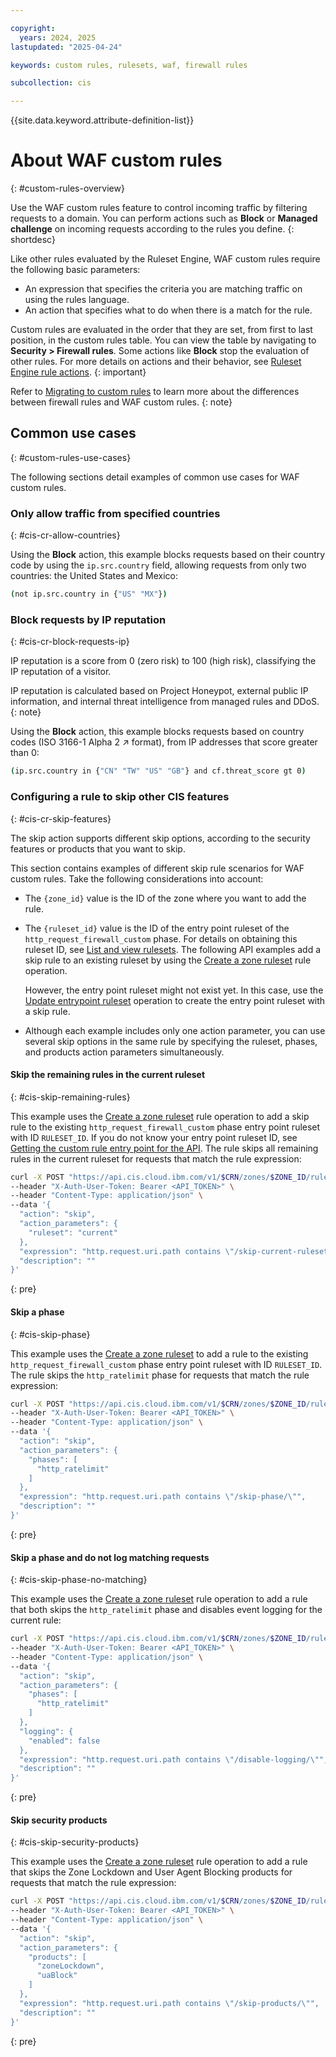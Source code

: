 ```yaml
---

copyright:
  years: 2024, 2025
lastupdated: "2025-04-24"

keywords: custom rules, rulesets, waf, firewall rules

subcollection: cis

---
```


{{site.data.keyword.attribute-definition-list}}

# About WAF custom rules
{: #custom-rules-overview}

Use the WAF custom rules feature to control incoming traffic by filtering requests to a domain. You can perform actions such as **Block** or **Managed challenge** on incoming requests according to the rules you define.
{: shortdesc}

Like other rules evaluated by the Ruleset Engine, WAF custom rules require the following basic parameters:
- An expression that specifies the criteria you are matching traffic on using the rules language.
- An action that specifies what to do when there is a match for the rule.

Custom rules are evaluated in the order that they are set, from first to last position, in the custom rules table. You can view the table by navigating to **Security > Firewall rules**. Some actions like **Block** stop the evaluation of other rules. For more details on actions and their behavior, see [Ruleset Engine rule actions](/docs/cis?topic=cis-cis-ruleset-engine#ruleset-engine-actions).
{: important}

Refer to [Migrating to custom rules](/docs/cis?topic=cis-migrating-to-custom-rules) to learn more about the differences between firewall rules and WAF custom rules. 
{: note}

## Common use cases
{: #custom-rules-use-cases}

The following sections detail examples of common use cases for WAF custom rules.

### Only allow traffic from specified countries
{: #cis-cr-allow-countries}

Using the **Block** action, this example blocks requests based on their country code by using the `ip.src.country` field, allowing requests from only two countries: the United States and Mexico: 

```sh
(not ip.src.country in {"US" "MX"})
```

### Block requests by IP reputation
{: #cis-cr-block-requests-ip}

IP reputation is a score from 0 (zero risk) to 100 (high risk), classifying the IP reputation of a visitor.

IP reputation is calculated based on Project Honeypot, external public IP information, and internal threat intelligence from managed rules and DDoS.
{: note}

Using the **Block** action, this example blocks requests based on country codes (ISO 3166-1 Alpha 2 ↗ format), from IP addresses that score greater than 0:

```sh
(ip.src.country in {"CN" "TW" "US" "GB"} and cf.threat_score gt 0)
```

### Configuring a rule to skip other CIS features
{: #cis-cr-skip-features}

The skip action supports different skip options, according to the security features or products that you want to skip.

This section contains examples of different skip rule scenarios for WAF custom rules. Take the following considerations into account: 

* The `{zone_id}` value is the ID of the zone where you want to add the rule.
* The `{ruleset_id}` value is the ID of the entry point ruleset of the `http_request_firewall_custom` phase. For details on obtaining this ruleset ID, see [List and view rulesets](/apidocs/cis#get-zone-rulesets). The following API examples add a skip rule to an existing ruleset by using the [Create a zone ruleset](/apidocs/cis#create-zone-ruleset-rule) rule operation.

   However, the entry point ruleset might not exist yet. In this case, use the [Update entrypoint ruleset](/apidocs/cis#update-zone-entrypoint-ruleset) operation to create the entry point ruleset with a skip rule.

* Although each example includes only one action parameter, you can use several skip options in the same rule by specifying the ruleset, phases, and products action parameters simultaneously.

#### Skip the remaining rules in the current ruleset
{: #cis-skip-remaining-rules}

This example uses the [Create a zone ruleset](/apidocs/cis#create-zone-ruleset-rule) rule operation to add a skip rule to the existing `http_request_firewall_custom` phase entry point ruleset with ID `RULESET_ID`. If you do not know your entry point ruleset ID, see [Getting the custom rule entry point for the API](/docs/cis?topic=cis-about-waf-custom-rules&interface=api#get-rule-entry-point-api). The rule skips all remaining rules in the current ruleset for requests that match the rule expression:

```sh
curl -X POST "https://api.cis.cloud.ibm.com/v1/$CRN/zones/$ZONE_ID/rulesets/$RULESET_ID/rules" \
--header "X-Auth-User-Token: Bearer <API_TOKEN>" \
--header "Content-Type: application/json" \
--data '{
  "action": "skip",
  "action_parameters": {
    "ruleset": "current"
  },
  "expression": "http.request.uri.path contains \"/skip-current-ruleset/\"",
  "description": ""
}'
```
{: pre}

#### Skip a phase 
{: #cis-skip-phase}

This example uses the [Create a zone ruleset](/apidocs/cis#create-zone-ruleset-rule) to add a rule to the existing `http_request_firewall_custom` phase entry point ruleset with ID `RULESET_ID`. The rule skips the `http_ratelimit` phase for requests that match the rule expression:

```sh
curl -X POST "https://api.cis.cloud.ibm.com/v1/$CRN/zones/$ZONE_ID/rulesets/$RULESET_ID/rules" \
--header "X-Auth-User-Token: Bearer <API_TOKEN>" \
--header "Content-Type: application/json" \
--data '{
  "action": "skip",
  "action_parameters": {
    "phases": [
      "http_ratelimit"
    ]
  },
  "expression": "http.request.uri.path contains \"/skip-phase/\"",
  "description": ""
}'
```
{: pre}

#### Skip a phase and do not log matching requests
{: #cis-skip-phase-no-matching}

This example uses the [Create a zone ruleset](/apidocs/cis#create-zone-ruleset-rule) rule operation to add a rule that both skips the `http_ratelimit` phase and disables event logging for the current rule:

```sh
curl -X POST "https://api.cis.cloud.ibm.com/v1/$CRN/zones/$ZONE_ID/rulesets/$RULESET_ID/rules" \
--header "X-Auth-User-Token: Bearer <API_TOKEN>" \
--header "Content-Type: application/json" \
--data '{
  "action": "skip",
  "action_parameters": {
    "phases": [
      "http_ratelimit"
    ]
  },
  "logging": {
    "enabled": false
  },
  "expression": "http.request.uri.path contains \"/disable-logging/\"",
  "description": ""
}'
```
{: pre}

#### Skip security products
{: #cis-skip-security-products}

This example uses the [Create a zone ruleset](/apidocs/cis#create-zone-ruleset-rule) rule operation to add a rule that skips the Zone Lockdown and User Agent Blocking products for requests that match the rule expression:

```sh
curl -X POST "https://api.cis.cloud.ibm.com/v1/$CRN/zones/$ZONE_ID/rulesets/$RULESET_ID/rules" \
--header "X-Auth-User-Token: Bearer <API_TOKEN>" \
--header "Content-Type: application/json" \
--data '{
  "action": "skip",
  "action_parameters": {
    "products": [
      "zoneLockdown",
      "uaBlock"
    ]
  },
  "expression": "http.request.uri.path contains \"/skip-products/\"",
  "description": ""
}'
```
{: pre}
